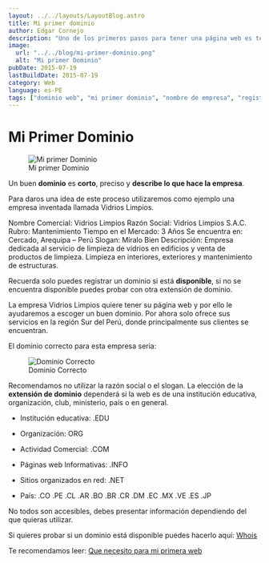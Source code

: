 ```yaml
---
layout: ../../layouts/LayoutBlog.astro
title: Mi primer dominio
author: Edgar Cornejo
description: "Uno de los primeros pasos para tener una página web es tener un dominio. Normalmente siempre se opta por poner el nombre de la empresa, como veras en Internet mayoritariamente se hace esto."
image:
  url: "../../blog/mi-primer-dominio.png"
  alt: "Mi primer Dominio"
pubDate: 2015-07-19
lastBuildDate: 2015-07-19
category: Web
language: es-PE
tags: ["dominio web", "mi primer dominio", "nombre de empresa", "registrar un dominio"]
---
```


# Mi Primer Dominio

<figure>
  <img src="../../blog/mi-primer-dominio.png" alt="Mi primer Dominio"/>
  <figcaption>Mi primer Dominio</figcaption>
</figure>

Un buen **dominio** es **corto**, preciso y **describe lo que hace la empresa**.

Para daros una idea de este proceso utilizaremos como ejemplo una empresa inventada llamada Vidrios Limpios.

Nombre Comercial: Vidrios Limpios
Razón Social: Vidrios Limpios S.A.C.
Rubro: Mantenimiento
Tiempo en el Mercado: 3 Años
Se encuentra en: Cercado, Arequipa – Perú
Slogan: Míralo Bien
Descripción: Empresa dedicada al servicio de limpieza de vidrios en edificios y venta de productos de limpieza. Limpieza en interiores, exteriores y mantenimiento de estructuras.

Recuerda solo puedes registrar un dominio si está **disponible**, si no se encuentra disponible puedes probar con otra extensión de dominio.

La empresa Vidrios Limpios quiere tener su página web y por ello le ayudaremos a escoger un buen dominio. Por ahora solo ofrece sus servicios en la región Sur del Perú, donde principalmente sus clientes se encuentran.

El dominio correcto para esta empresa seria:

<figure>
  <img src="../../blog/dominio-correcto.png" alt="Dominio Correcto"/>
  <figcaption>Dominio Correcto</figcaption>
</figure>

Recomendamos no utilizar la razón social o el slogan. La elección de la **extensión de dominio** dependerá si la web es de una institución educativa, organización, club, ministerio, país o en general.

- Institución educativa: .EDU  

- Organización: ORG

- Actividad Comercial: .COM

- Páginas web Informativas: .INFO

- Sitios organizados en red: .NET

- País: .CO .PE .CL .AR .BO .BR .CR .DM .EC .MX .VE .ES .JP

No todos son accesibles, debes presentar información dependiendo del que quieras utilizar.

Si quieres probar si un dominio está disponible puedes hacerlo aquí: <a href="https://www.whois.net" title="Whois" target="_blank">Whois</a>

Te recomendamos leer: [Que necesito para mi primera web](http://www.edgarcornejo.com/publicaciones/que-necesito-para-mi-primera-web "Que necesito para mi primera web")
